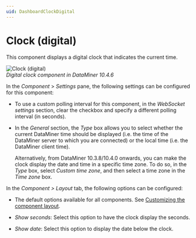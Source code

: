 ```yaml
---
uid: DashboardClockDigital
---
```


# Clock (digital)

This component displays a digital clock that indicates the current time.

![Clock (digital)](~/dataminer/images/Clock_Digital.png)<br>*Digital clock component in DataMiner 10.4.6*

In the *Component* > *Settings* pane, the following settings can be configured for this component:

- To use a custom polling interval for this component, in the *WebSocket settings* section, clear the checkbox and specify a different polling interval (in seconds).

- In the *General* section, the *Type* box allows you to select whether the current DataMiner time should be displayed (i.e. the time of the DataMiner server to which you are connected) or the local time (i.e. the DataMiner client time).

  Alternatively, from DataMiner 10.3.8/10.4.0 onwards, you can make the clock display the date and time in a specific time zone. To do so, in the *Type* box, select *Custom time zone*, and then select a time zone in the *Time zone* box. <!-- RN 36534 -->

In the *Component \> Layout* tab, the following options can be configured:

- The default options available for all components. See [Customizing the component layout](xref:Customize_Component_Layout).

- *Show seconds*: Select this option to have the clock display the seconds.

- *Show date*: Select this option to display the date below the clock.

